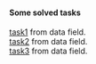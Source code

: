 #### Some solved tasks  
[task1](https://github.com/aprotopopov/spice/blob/master/data/data_task1.ipynb) from data field.  
[task2](https://github.com/aprotopopov/spice/blob/master/data/data_task2.ipynb) from data field.  
[task3](https://github.com/aprotopopov/spice/blob/master/data/data_task3.ipynb) from data field.  
